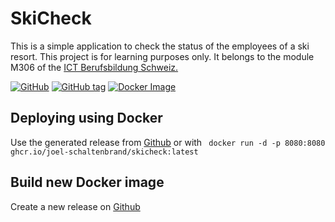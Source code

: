 # SkiCheck

This is a simple application to check the status of the employees of a ski resort. This project is for learning purposes only. It belongs to the module M306 of
the [ICT Berufsbildung Schweiz.](https://www.modulbaukasten.ch/module/306/4/de-DE?title=Kleinprojekte-im-eigenen-Berufsumfeld-abwickeln)

[![GitHub](https://img.shields.io/github/license/Joel-Schaltenbrand/SkiCheck?style=for-the-badge)](https://github.com/Joel-Schaltenbrand/SkiCheck/blob/master/LICENSE)
[![GitHub tag](https://img.shields.io/github/v/tag/Joel-Schaltenbrand/SkiCheck?style=for-the-badge)](https://github.com/Joel-Schaltenbrand/SkiCheck/tags)
[![Docker Image](https://img.shields.io/badge/Docker%20image-ghcr.io%2Fjoel--schaltenbrand%2Fskicheck-green/skicheck?style=for-the-badge&link=https://ghcr.io/joel-schaltenbrand/skicheck)](https://ghcr.io/joel-schaltenbrand/skicheck)

## Deploying using Docker

Use the generated release from [Github](https://ghcr.io/joel-schaltenbrand/skicheck) or with
` docker run -d -p 8080:8080 ghcr.io/joel-schaltenbrand/skicheck:latest`

## Build new Docker image

Create a new release on [Github](https://github.com/Joel-Schaltenbrand/SkiCheck/releases/new)
